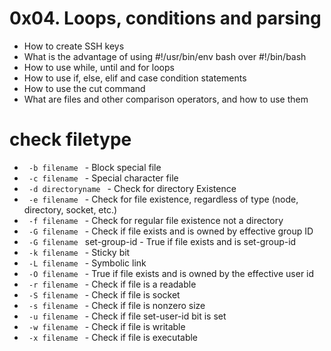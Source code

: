 # 0x04. Loops, conditions and parsing
* How to create SSH keys
* What is the advantage of using #!/usr/bin/env bash over #!/bin/bash
* How to use while, until and for loops
* How to use if, else, elif and case condition statements
* How to use the cut command
* What are files and other comparison operators, and how to use them
# check filetype
* <code> -b filename </code> - Block special file
* <code> -c filename </code> - Special character file
* <code> -d directoryname </code> - Check for directory Existence
* <code> -e filename </code> - Check for file existence, regardless of type (node, directory, socket, etc.)
* <code> -f filename </code> - Check for regular file existence not a directory
* <code> -G filename </code> - Check if file exists and is owned by effective group ID
* <code> -G filename </code> set-group-id - True if file exists and is set-group-id
* <code> -k filename </code> - Sticky bit
* <code> -L filename </code> - Symbolic link
* <code> -O filename </code> - True if file exists and is owned by the effective user id
* <code> -r filename </code> - Check if file is a readable
* <code> -S filename </code> - Check if file is socket
* <code> -s filename </code> - Check if file is nonzero size
* <code> -u filename </code> - Check if file set-user-id bit is set
* <code> -w filename </code> - Check if file is writable
* <code> -x filename </code> - Check if file is executable
